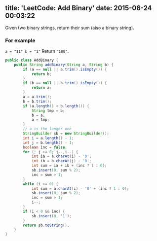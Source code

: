 title: 'LeetCode: Add Binary'
date: 2015-06-24 00:03:22
---
 Given two binary strings, return their sum (also a binary string).

### For example
`a = "11" b = "1"` Return `"100"`.

```java
public class AddBinary {
    public String addBinary(String a, String b) {
        if (a == null || a.trim().isEmpty()) {
            return b;
        }
        if (b == null || b.trim().isEmpty()) {
            return a;
        }
        a = a.trim();
        b = b.trim();
        if (a.length() < b.length()) {
            String tmp = b;
            b = a;
            a = tmp;
        }
        // a is the longer one
        StringBuilder sb = new StringBuilder();
        int i = a.length() - 1;
        int j = b.length() - 1;
        boolean inc = false;
        for (; j >= 0; j--,i--) {
            int ia = a.charAt(i) - '0';
            int ib = b.charAt(j) - '0';
            int sum = ia + ib + (inc ? 1 : 0);
            sb.insert(0, sum % 2);
            inc = sum > 1;
        }
        while (i >= 0) {
            int sum = a.charAt(i) - '0' + (inc ? 1 : 0);
            sb.insert(0, sum % 2);
            inc = sum > 1;
            i--;
        }
        if (i < 0 && inc) {
            sb.insert(0, '1');
        }
        return sb.toString();
    }
}
```
